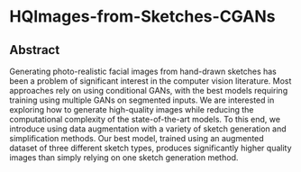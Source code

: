 # HQImages-from-Sketches-CGANs

## Abstract
Generating photo-realistic facial images from hand-drawn sketches has been a problem of significant interest in the computer vision literature. Most approaches rely on using conditional GANs, with the best models requiring training using multiple GANs on
segmented inputs. We are interested in exploring how to generate high-quality images while reducing the computational complexity of the state-of-the-art models. To this end, we introduce using data augmentation with a variety of sketch generation and simplification methods. Our best model, trained using an augmented dataset of three different sketch types, produces significantly higher quality images than simply relying on one sketch generation method.
